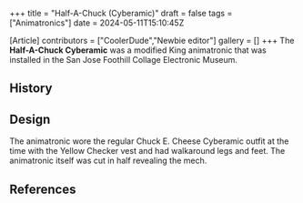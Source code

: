 +++
title = "Half-A-Chuck (Cyberamic)"
draft = false
tags = ["Animatronics"]
date = 2024-05-11T15:10:45Z

[Article]
contributors = ["CoolerDude","Newbie editor"]
gallery = []
+++
The <b>Half-A-Chuck Cyberamic</b> was a modified King animatronic that was installed in the San Jose Foothill Collage Electronic Museum.



<h2> History </h2>

<h2> Design </h2>
The animatronic wore the regular Chuck E. Cheese Cyberamic outfit at the time with the Yellow Checker vest and had walkaround legs and feet. The animatronic itself was cut in half revealing the mech. 



<h2> References </h2>